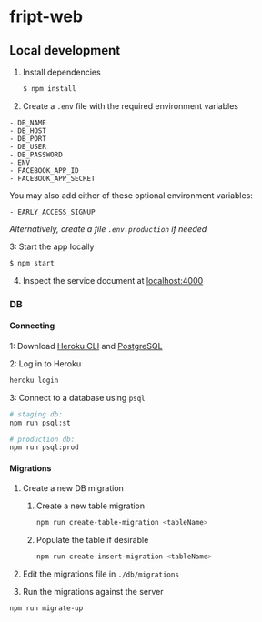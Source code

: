 # fript-web

## Local development

1. Install dependencies

   ```bash
   $ npm install
   ```

2. Create a `.env` file with the required environment variables

```
- DB_NAME
- DB_HOST
- DB_PORT
- DB_USER
- DB_PASSWORD
- ENV 
- FACEBOOK_APP_ID
- FACEBOOK_APP_SECRET
```

You may also add either of these optional environment variables:

```
- EARLY_ACCESS_SIGNUP
```

   *Alternatively, create a file `.env.production` if needed*

3: Start the app locally

   ```bash
   $ npm start
   ```

4. Inspect the service document at [localhost:4000][1]

### DB

#### Connecting

1: Download [Heroku CLI][2] and [PostgreSQL][3]

2: Log in to Heroku

   ```bash
   heroku login
   ```

3: Connect to a database using `psql`

   ```bash
   # staging db:
   npm run psql:st

   # production db:
   npm run psql:prod
   ```

#### Migrations

1. Create a new DB migration

   1. Create a new table migration

      ```bash
      npm run create-table-migration <tableName>
      ```

   2. Populate the table if desirable

      ```bash
      npm run create-insert-migration <tableName>
      ```

2. Edit the migrations file in `./db/migrations`

3. Run the migrations against the server

```bash
npm run migrate-up
```

[1]: http://localhost:4000
[2]: https://devcenter.heroku.com/articles/heroku-command-line
[3]: https://www.postgresql.org
